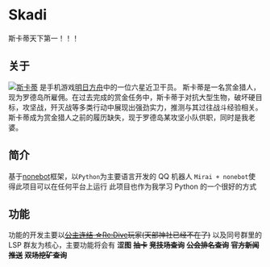 # Skadi

斯卡蒂天下第一！！！

## 关于

[![斯卡蒂](https://img.moegirl.org.cn/common/2/22/Skadi_200813.jpg)](https://zh.moegirl.org.cn/%E6%98%8E%E6%97%A5%E6%96%B9%E8%88%9F:%E6%96%AF%E5%8D%A1%E8%92%82)
是手机游戏[明日方舟](https://ak.hypergryph.com)中的一位六星近卫干员。
斯卡蒂是一名赏金猎人，现为罗德岛所雇佣。在过去完成的赏金任务中，斯卡蒂于对抗大型生物，破坏硬目标，攻坚战，歼灭战等多类行动中展现出强劲实力，推测与其过往战斗经验相关。斯卡蒂成为赏金猎人之前的履历缺失，现于罗德岛某攻坚小队供职，同时是我老婆。

## 简介

基于[nonebot](https://github.com/nonebot/nonebot)框架，以`Python`为主要语言开发的 QQ 机器人
`Mirai + nonebot`使得此项目可以在任何平台上运行
此项目也作为我学习 Python 的一个很好的方式

## 功能

功能的开发主要以~~[公主连结 ☆Re:Dive](https://game.bilibili.com/pcr/pinzhuan/)玩家(天部神社已经不在了)~~
以及同号群里的 LSP 群友为核心，主要功能将会有
**涩图**
~~**抽卡**~~
~~**竞技场查询**~~
~~**公会排名查询**~~
~~**官方新闻推送**~~
~~**双场挖矿查询**~~
